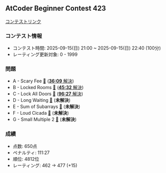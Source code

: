 
## AtCoder Beginner Contest 423

[コンテストリンク](https://atcoder.jp/contests/abc423)

### コンテスト情報
- コンテスト時間: 2025-09-15(日) 21:00 ~ 2025-09-15(日) 22:40 (100分)
- レーティング更新対象: 0 - 1999

### 問題
- A - Scary Fee [🔗](https://atcoder.jp/contests/abc423/tasks/abc423_a) ([**36:09** 解決](./A%20-%20Scary%20Fee/))
- B - Locked Rooms [🔗](https://atcoder.jp/contests/abc423/tasks/abc423_b) ([**45:32** 解決](./B%20-%20Locked%20Rooms/))
- C - Lock All Doors [🔗](https://atcoder.jp/contests/abc423/tasks/abc423_c) ([**96:27** 解決](./C%20-%20Lock%20All%20Doors/))
- D - Long Waiting [🔗](https://atcoder.jp/contests/abc423/tasks/abc423_d) (**未解決**)
- E - Sum of Subarrays [🔗](https://atcoder.jp/contests/abc423/tasks/abc423_e) (**未解決**)
- F - Loud Cicada [🔗](https://atcoder.jp/contests/abc423/tasks/abc423_f) (**未解決**)
- G - Small Multiple 2 [🔗](https://atcoder.jp/contests/abc423/tasks/abc423_g) (**未解決**)

### 成績
- 点数: 650点
- ペナルティ: 111:27
- 順位: 4812位
- レーティング: 462 -> 477 (+15)